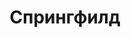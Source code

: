 ---
draft: false
slug: springfild-7fb51e0d
title: Спрингфилд
type: books
params:
  authors:
  - Сергей Давыдов
  bookTitle: Спрингфилд
  book_description: '«Спрингфилд» ни при каких обстоятельствах не может быть издан
    в современной России, и не только из-за «неправильной» ориентации главного героя.
    Я нашёл этот роман по ссылке из фейсбука. Со словами «это посильнее «Эдички» разослал
    друзьям. Писателям обидны сравнения с другими, поэтому скажу так: это роман поколения.
    Поколения тридцатилетних, раздавленного российской действительностью, уничтожающего
    всё живое и непохожее на мейнстрим. Прочитать необходимо. Весь первый военный
    год я думал о создании свободного издательства. Прочитав «Спрингфилд», понял,
    что таким романам и таким авторам это издательство нужно. Если не Freedom Letters,
    то кто? С Сергеем был подписан договор номер 1. Именно с этой книги мы начинаем.
    Георгий Урушадзе'
  cover: https://images-na.ssl-images-amazon.com/images/S/compressed.photo.goodreads.com/books/1681933345i/134160403.jpg
  isbn: '9780993820236'
  languages:
  - Русский
  goodreads_link: https://www.goodreads.com/book/show/134160403
  page_count: '134'
  publication_year: '2023'
  publishers:
  - Freedom Letters
  russian_audioversion: 'no'
  russian_translation_status: exists
  short_book_description: «Спрингфилд» ни при каких обстоятельствах не может быть
    издан в современной России, и не только из-за «неправильной» ориентации главного
    героя...
  tags:
  - LGBTQ+
  - Russia
  - fiction
  - literary fiction
  - queer
---